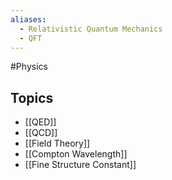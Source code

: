 ```yaml
---
aliases:
  - Relativistic Quantum Mechanics
  - QFT
---
```

#Physics
## Topics
* [[QED]]
* [[QCD]]
* [[Field Theory]]
* [[Compton Wavelength]]
* [[Fine Structure Constant]]
